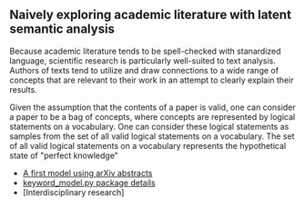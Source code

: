 ## Naively exploring academic literature with latent semantic analysis
Because academic literature tends to be spell-checked with stanardized language, scientific research is particularly well-suited to text analysis. Authors of texts tend to utilize and draw connections to a wide range of concepts that are relevant to their work in an attempt to clearly explain their results. 

Given the assumption that the contents of a paper is valid, one can consider a paper to be a bag of concepts, where concepts are represented by logical statements on a vocabulary. One can consider these logical statements as samples from the set of all valid logical statements on a vocabulary. The set of all valid logical statements on a vocabulary represents the hypothetical state of "perfect knowledge"

- [A first model using arXiv abstracts](arxiv_example.md)
- [keyword_model.py package details](code.md)
- [Interdisciplinary research]
